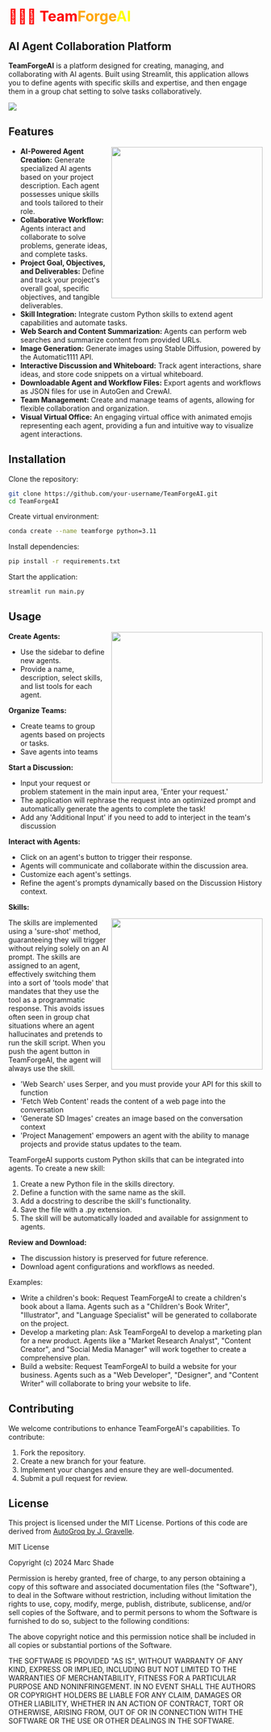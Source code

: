 <h1 style="color: red;">🦊🐻🐹 Team<span style="color: orange;">Forge</span><span style="color: yellow;">AI</span></h1>


## AI Agent Collaboration Platform

**TeamForgeAI** is a platform designed for creating, managing, and collaborating with AI agents. Built using Streamlit, this application allows you to define agents with specific skills and expertise, and then engage them in a group chat setting to solve tasks collaboratively.

<img src="https://2acrestudios.com/wp-content/uploads/2024/05/Screenshot-2024-05-27-at-6.43.26 AM.png" />


## Features

<img src ="https://2acrestudios.com/wp-content/uploads/2024/05/00016-1652154937.png" align="right" style="width: 300px;" />

- **AI-Powered Agent Creation:** Generate specialized AI agents based on your project description. Each agent possesses unique skills and tools tailored to their role.
- **Collaborative Workflow:** Agents interact and collaborate to solve problems, generate ideas, and complete tasks.
- **Project Goal, Objectives, and Deliverables:** Define and track your project's overall goal, specific objectives, and tangible deliverables.
- **Skill Integration:** Integrate custom Python skills to extend agent capabilities and automate tasks.
- **Web Search and Content Summarization:** Agents can perform web searches and summarize content from provided URLs.
- **Image Generation:** Generate images using Stable Diffusion, powered by the Automatic1111 API.
- **Interactive Discussion and Whiteboard:** Track agent interactions, share ideas, and store code snippets on a virtual whiteboard.
- **Downloadable Agent and Workflow Files:** Export agents and workflows as JSON files for use in AutoGen and CrewAI.
- **Team Management:** Create and manage teams of agents, allowing for flexible collaboration and organization.
- **Visual Virtual Office:** An engaging virtual office with animated emojis representing each agent, providing a fun and intuitive way to visualize agent interactions.


## Installation

Clone the repository:
```bash
git clone https://github.com/your-username/TeamForgeAI.git
cd TeamForgeAI
```

Create virtual environment:
```bash
conda create --name teamforge python=3.11
```

Install dependencies:
```bash
pip install -r requirements.txt
```

Start the application:
```bash
streamlit run main.py
```

## Usage

<img src="https://2acrestudios.com/wp-content/uploads/2024/05/grid-0006.png" align="right" style="width: 300px;" />

**Create Agents:**
- Use the sidebar to define new agents.
- Provide a name, description, select skills, and list tools for each agent.

**Organize Teams:**
- Create teams to group agents based on projects or tasks.
- Save agents into teams

**Start a Discussion:**
- Input your request or problem statement in the main input area, 'Enter your request.'
- The application will rephrase the request into an optimized prompt and automatically generate the agents to complete the task!
- Add any 'Additional Input' if you need to add to interject in the team's discussion

**Interact with Agents:**
- Click on an agent's button to trigger their response.
- Agents will communicate and collaborate within the discussion area.
- Customize each agent's settings.
- Refine the agent's prompts dynamically based on the Discussion History context.

**Skills:**

<img src ="https://2acrestudios.com/wp-content/uploads/2024/05/00017-1652154938.png" align="right" style="width: 300px;" />

The skills are implemented using a 'sure-shot' method, guaranteeing they will trigger without relying solely on an AI prompt. The skills are assigned to an agent, effectively switching them into a sort of 'tools mode' that mandates that they use the tool as a programmatic response. This avoids issues often seen in group chat situations where an agent hallucinates and pretends to run the skill script. When you push the agent button in TeamForgeAI, the agent will always use the skill.
- 'Web Search' uses Serper, and you must provide your API for this skill to function
- 'Fetch Web Content' reads the content of a web page into the conversation
- 'Generate SD Images' creates an image based on the conversation context
- 'Project Management' empowers an agent with the ability to manage projects and provide status updates to the team.

TeamForgeAI supports custom Python skills that can be integrated into agents. To create a new skill:
1. Create a new Python file in the skills directory.
2. Define a function with the same name as the skill.
3. Add a docstring to describe the skill's functionality.
4. Save the file with a .py extension.
5. The skill will be automatically loaded and available for assignment to agents.

**Review and Download:**
- The discussion history is preserved for future reference.
- Download agent configurations and workflows as needed.

Examples: 
- Write a children's book: Request TeamForgeAI to create a children's book about a llama. Agents such as a "Children's Book Writer", "Illustrator", and "Language Specialist" will be generated to collaborate on the project.
- Develop a marketing plan: Ask TeamForgeAI to develop a marketing plan for a new product. Agents like a "Market Research Analyst", "Content Creator", and "Social Media Manager" will work together to create a comprehensive plan.
- Build a website: Request TeamForgeAI to build a website for your business. Agents such as a "Web Developer", "Designer", and "Content Writer" will collaborate to bring your website to life.

## Contributing

We welcome contributions to enhance TeamForgeAI's capabilities. To contribute:
1. Fork the repository.
2. Create a new branch for your feature.
3. Implement your changes and ensure they are well-documented.
4. Submit a pull request for review.

## License

This project is licensed under the MIT License. Portions of this code are derived from [AutoGroq by J. Gravelle](https://github.com/jgravelle/AutoGroq).

MIT License

Copyright (c) 2024 Marc Shade

Permission is hereby granted, free of charge, to any person obtaining a copy of this software and associated documentation files (the "Software"), to deal in the Software without restriction, including without limitation the rights to use, copy, modify, merge, publish, distribute, sublicense, and/or sell copies of the Software, and to permit persons to whom the Software is furnished to do so, subject to the following conditions:

The above copyright notice and this permission notice shall be included in all copies or substantial portions of the Software.

THE SOFTWARE IS PROVIDED "AS IS", WITHOUT WARRANTY OF ANY KIND, EXPRESS OR IMPLIED, INCLUDING BUT NOT LIMITED TO THE WARRANTIES OF MERCHANTABILITY, FITNESS FOR A PARTICULAR PURPOSE AND NONINFRINGEMENT. IN NO EVENT SHALL THE AUTHORS OR COPYRIGHT HOLDERS BE LIABLE FOR ANY CLAIM, DAMAGES OR OTHER LIABILITY, WHETHER IN AN ACTION OF CONTRACT, TORT OR OTHERWISE, ARISING FROM, OUT OF OR IN CONNECTION WITH THE SOFTWARE OR THE USE OR OTHER DEALINGS IN THE SOFTWARE.

